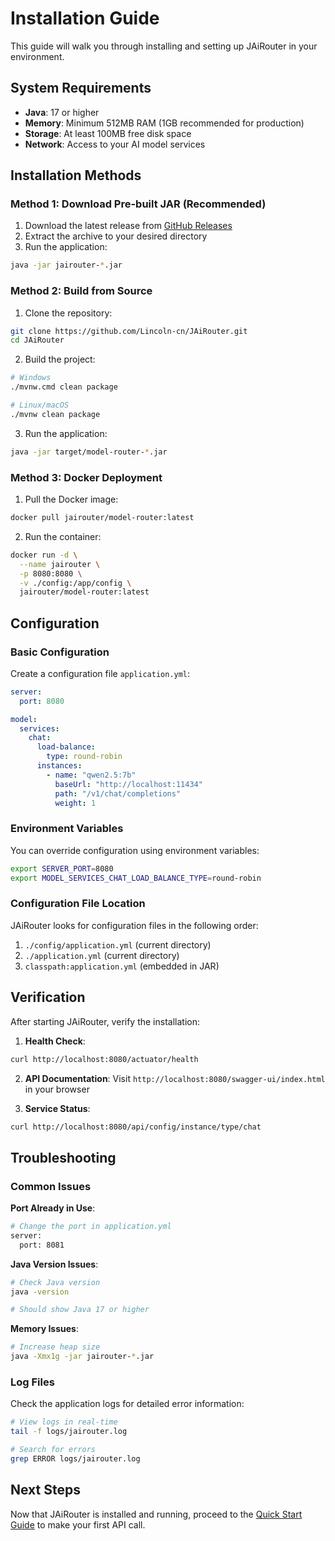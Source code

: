 # Installation Guide

This guide will walk you through installing and setting up JAiRouter in your environment.

## System Requirements

- **Java**: 17 or higher
- **Memory**: Minimum 512MB RAM (1GB recommended for production)
- **Storage**: At least 100MB free disk space
- **Network**: Access to your AI model services

## Installation Methods

### Method 1: Download Pre-built JAR (Recommended)

1. Download the latest release from [GitHub Releases](https://github.com/Lincoln-cn/JAiRouter/releases)
2. Extract the archive to your desired directory
3. Run the application:

```bash
java -jar jairouter-*.jar
```

### Method 2: Build from Source

1. Clone the repository:
```bash
git clone https://github.com/Lincoln-cn/JAiRouter.git
cd JAiRouter
```

2. Build the project:
```bash
# Windows
./mvnw.cmd clean package

# Linux/macOS
./mvnw clean package
```

3. Run the application:
```bash
java -jar target/model-router-*.jar
```

### Method 3: Docker Deployment

1. Pull the Docker image:
```bash
docker pull jairouter/model-router:latest
```

2. Run the container:
```bash
docker run -d \
  --name jairouter \
  -p 8080:8080 \
  -v ./config:/app/config \
  jairouter/model-router:latest
```

## Configuration

### Basic Configuration

Create a configuration file `application.yml`:

```yaml
server:
  port: 8080

model:
  services:
    chat:
      load-balance:
        type: round-robin
      instances:
        - name: "qwen2.5:7b"
          baseUrl: "http://localhost:11434"
          path: "/v1/chat/completions"
          weight: 1
```

### Environment Variables

You can override configuration using environment variables:

```bash
export SERVER_PORT=8080
export MODEL_SERVICES_CHAT_LOAD_BALANCE_TYPE=round-robin
```

### Configuration File Location

JAiRouter looks for configuration files in the following order:

1. `./config/application.yml` (current directory)
2. `./application.yml` (current directory)
3. `classpath:application.yml` (embedded in JAR)

## Verification

After starting JAiRouter, verify the installation:

1. **Health Check**:
```bash
curl http://localhost:8080/actuator/health
```

2. **API Documentation**:
Visit `http://localhost:8080/swagger-ui/index.html` in your browser

3. **Service Status**:
```bash
curl http://localhost:8080/api/config/instance/type/chat
```

## Troubleshooting

### Common Issues

**Port Already in Use**:
```bash
# Change the port in application.yml
server:
  port: 8081
```

**Java Version Issues**:
```bash
# Check Java version
java -version

# Should show Java 17 or higher
```

**Memory Issues**:
```bash
# Increase heap size
java -Xmx1g -jar jairouter-*.jar
```

### Log Files

Check the application logs for detailed error information:

```bash
# View logs in real-time
tail -f logs/jairouter.log

# Search for errors
grep ERROR logs/jairouter.log
```

## Next Steps

Now that JAiRouter is installed and running, proceed to the [Quick Start Guide](quick-start.md) to make your first API call.
